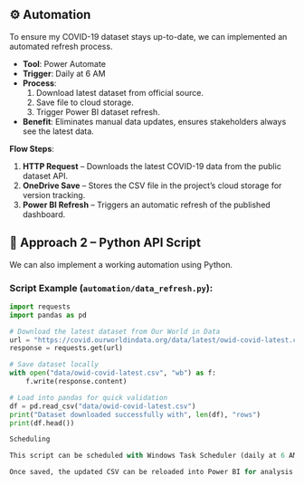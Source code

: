  ## ⚙ Automation
To ensure my COVID-19 dataset stays up-to-date, we can implemented an automated refresh process.

- **Tool**: Power Automate
- **Trigger**: Daily at 6 AM
- **Process**:
  1. Download latest dataset from official source.
  2. Save file to cloud storage.
  3. Trigger Power BI dataset refresh.
- **Benefit**: Eliminates manual data updates, ensures stakeholders always see the latest data.



**Flow Steps**:
1. **HTTP Request** – Downloads the latest COVID-19 data from the public dataset API.
2. **OneDrive Save** – Stores the CSV file in the project’s cloud storage for version tracking.
3. **Power BI Refresh** – Triggers an automatic refresh of the published dashboard.



## 🐍 Approach 2 – Python API Script

We can also implement a working automation using Python.

### Script Example (`automation/data_refresh.py`):

```python
import requests
import pandas as pd

# Download the latest dataset from Our World in Data
url = "https://covid.ourworldindata.org/data/latest/owid-covid-latest.csv"
response = requests.get(url)

# Save dataset locally
with open("data/owid-covid-latest.csv", "wb") as f:
    f.write(response.content)

# Load into pandas for quick validation
df = pd.read_csv("data/owid-covid-latest.csv")
print("Dataset downloaded successfully with", len(df), "rows")
print(df.head())

Scheduling

This script can be scheduled with Windows Task Scheduler (daily at 6 AM) to simulate an automated refresh.

Once saved, the updated CSV can be reloaded into Power BI for analysis.